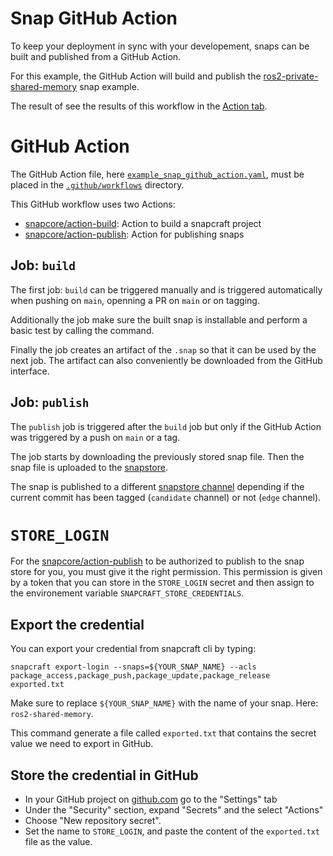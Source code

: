 # Snap GitHub Action

To keep your deployment in sync with your developement, snaps can be built and published from a GitHub Action.

For this example, the GitHub Action will build and publish the [ros2-private-shared-memory](../shared_memory_foxy_core20/private-shared-memory/snap/snapcraft.yaml) snap example.

The result of see the results of this workflow in the [Action tab](https://github.com/ubuntu-robotics/ros-snaps-examples/actions/workflows/example_snap_github_action.yaml).

# GitHub Action
The GitHub Action file, here [`example_snap_github_action.yaml`](../.github/workflows/example_snap_github_action.yaml), must be placed in the [`.github/workflows`](../.github/workflows/) directory.

This GitHub workflow uses two Actions:
- [snapcore/action-build](https://github.com/snapcore/action-build): Action to build a snapcraft project
- [snapcore/action-publish](https://github.com/snapcore/action-publish): Action for publishing snaps

## Job: `build`

The first job: `build` can be triggered manually and is triggered automatically when pushing on `main`, openning a PR on `main` or on tagging.

Additionally the job make sure the built snap is installable and perform a basic test by calling the command.

Finally the job creates an artifact of the `.snap` so that it can be used by the next job. The artifact can also conveniently be downloaded from the GitHub interface.

## Job: `publish`

The `publish` job is triggered after the `build` job but only if the GitHub Action was triggered by a push on `main` or a tag.

The job starts by downloading the previously stored snap file.
Then the snap file is uploaded to the [snapstore](https://snapcraft.io/ros2-shared-memory).

The snap is published to a different [snapstore channel](https://snapcraft.io/docs/channels) depending if the current commit has been tagged (`candidate` channel) or not (`edge` channel).

# `STORE_LOGIN`

For the [snapcore/action-publish](https://github.com/snapcore/action-publish) to be authorized to publish to the snap store for you, you must give it the right permission.
This permission is given by a token that you can store in the `STORE_LOGIN` secret and then assign to the environement variable `SNAPCRAFT_STORE_CREDENTIALS`.

## Export the credential
You can export your credential from snapcraft cli by typing:

`snapcraft export-login --snaps=${YOUR_SNAP_NAME} --acls package_access,package_push,package_update,package_release exported.txt`

Make sure to replace `${YOUR_SNAP_NAME}` with the name of your snap. Here: `ros2-shared-memory`.

This command generate a file called `exported.txt` that contains the secret value we need to export in GitHub.

## Store the credential in GitHub
- In your GitHub project on [github.com](github.com) go to the "Settings" tab
- Under the "Security" section, expand "Secrets" and the select "Actions"
- Choose "New repository secret".
- Set the name to `STORE_LOGIN`, and paste the content of the `exported.txt` file as the value.
